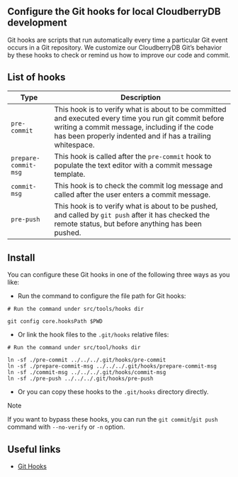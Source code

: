 ## Configure the Git hooks for local CloudberryDB development

Git hooks are scripts that run automatically every time a particular
Git event occurs in a Git repository. We customize our CloudberryDB
Git’s behavior by these hooks to check or remind us how to improve our
code and commit.

## List of hooks

| Type | Description |
|--|--|
| `pre-commit` | This hook is to verify what is about to be committed and executed every time you run git commit before writing a commit message, including if the code has been properly indented and if has a trailing whitespace. |
| `prepare-commit-msg` | This hook is called after the `pre-commit` hook to populate the text editor with a commit message template.  |
| `commit-msg` | This hook is to check the commit log message and called after the user enters a commit message.  |
| `pre-push` | This hook is to verify what is about to be pushed, and called by `git push` after it has checked the remote status, but before anything has been pushed.  |

## Install

You can configure these Git hooks in one of the following three ways
as you like:

* Run the command to configure the file path for Git hooks:

```
# Run the command under src/tools/hooks dir

git config core.hooksPath $PWD
```

* Or link the hook files to the `.git/hooks` relative files:

```
# Run the command under src/tool/hooks dir

ln -sf ./pre-commit ../../../.git/hooks/pre-commit
ln -sf ./prepare-commit-msg ../../../.git/hooks/prepare-commit-msg
ln -sf ./commit-msg ../../../.git/hooks/commit-msg
ln -sf ./pre-push ../../../.git/hooks/pre-push
```

* Or you can copy these hooks to the `.git/hooks` directory directly.

> [!NOTE]
> If you want to bypass these hooks, you can run the `git commit`/`git
> push` command with `--no-verify` or `-n` option.

## Useful links

- [Git Hooks](https://git-scm.com/docs/githooks)

